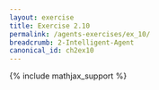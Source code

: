 ```yaml
---
layout: exercise
title: Exercise 2.10
permalink: /agents-exercises/ex_10/
breadcrumb: 2-Intelligent-Agent
canonical_id: ch2ex10
---
```


{% include mathjax_support %}
